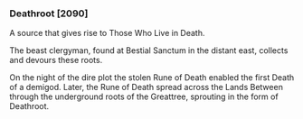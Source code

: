 ### Deathroot [2090]

A source that gives rise to Those Who Live in Death.

The beast clergyman, found at Bestial Sanctum in the distant east, collects and devours these roots.

On the night of the dire plot the stolen Rune of Death enabled the first Death of a demigod. Later, the Rune of Death spread across the Lands Between through the underground roots of the Greattree, sprouting in the form of Deathroot.